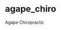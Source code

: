 # agape_chiro
Agape Chiropractic 


<!-- Website for Agape Chiropractic Inc in Los Angeles and Baldwin Park

	Website developed using HTML5, CSS3, Twitter Bootstrap, Font-Aesome, wow.JS and Google Maps API.

	Developed by Joshua Ojeda-Front End Developer


 -->